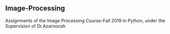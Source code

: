## Image-Processing
Assignments of the Image Processing Course-Fall 2019 in Python, under the Supervision of Dr.Azarnoosh
